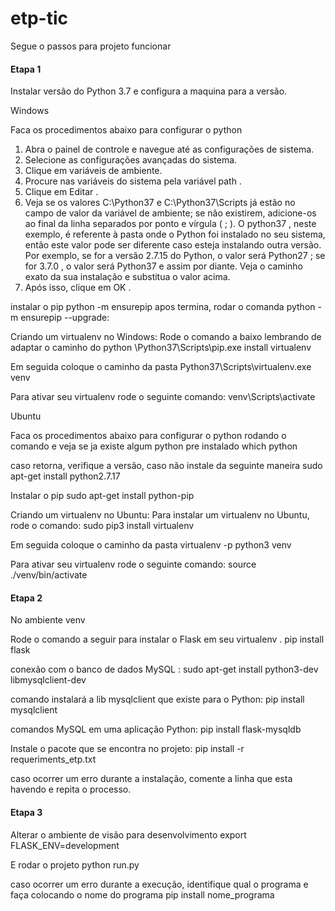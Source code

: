 # etp-tic

Segue o passos para projeto funcionar 

#### Etapa 1

Instalar versão do Python 3.7 e configura a maquina para a versão.

Windows

Faca os procedimentos abaixo para configurar o python 
1. Abra o painel de controle e navegue até as configurações de sistema.
2. Selecione as configurações avançadas do sistema.
3. Clique em variáveis de ambiente.
4. Procure nas variáveis do sistema pela variável path .
5. Clique em Editar .
6. Veja se os valores C:\Python37 e C:\Python37\Scripts já estão no campo de valor da variável de ambiente; se não existirem, adicione-os ao final da linha separados por ponto e vírgula ( ; ). O python37 , neste exemplo, é referente à pasta onde o Python foi instalado no seu sistema, então este valor pode ser diferente caso esteja instalando outra versão.
Por exemplo, se for a versão 2.7.15 do Python, o valor será Python27 ; se for 3.7.0 , o valor será Python37 e assim por diante. Veja o caminho exato da sua instalação e substitua o valor acima.
7. Após isso, clique em OK .

instalar o pip
python -m ensurepip
apos termina, rodar o comanda 
python -m ensurepip --upgrade:

Criando um virtualenv no Windows:
Rode o comando a baixo lembrando de adaptar o caminho do python
\Python37\Scripts\pip.exe install virtualenv

Em seguida coloque o caminho da pasta 
Python37\Scripts\virtualenv.exe venv

Para ativar seu virtualenv rode o seguinte comando:
venv\Scripts\activate

Ubuntu

Faca os procedimentos abaixo para configurar o python 
rodando o comando e veja se ja existe algum python pre instalado 
which python

caso retorna, verifique a versão, caso não instale da seguinte maneira
sudo apt-get install python2.7.17

Instalar o pip 
sudo apt-get install python-pip

Criando um virtualenv no Ubuntu:
Para instalar um virtualenv no Ubuntu, rode o comando:
sudo pip3 install virtualenv

Em seguida coloque o caminho da pasta
virtualenv -p python3 venv

Para ativar seu virtualenv rode o seguinte comando:
source ./venv/bin/activate

#### Etapa 2 

No ambiente venv

Rode o comando a seguir para instalar o Flask em seu virtualenv .
pip install flask

conexão com o banco de dados MySQL :
sudo apt-get install python3-dev libmysqlclient-dev

comando instalará a lib mysqlclient que existe para o Python:
pip install mysqlclient

comandos MySQL em uma aplicação Python:
pip install flask-mysqldb

Instale o pacote que se encontra no projeto:
pip install -r requeriments_etp.txt

caso ocorrer um erro durante a instalação, comente a linha que esta havendo e repita o processo.


#### Etapa 3
Alterar o ambiente de visão para desenvolvimento 
export FLASK_ENV=development

E rodar o projeto 
python run.py

caso ocorrer um erro durante a execução, identifique qual o programa e faça colocando o nome do programa
pip install nome_programa 

